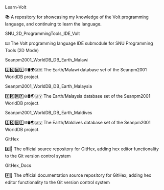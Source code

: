 
Learn-Volt

📚️ A repository for showcasing my knowledge of the Volt programming language, and continuing to learn the language. 

SNU_2D_ProgrammingTools_IDE_Volt

⌨️ The Volt programming language IDE submodule for SNU Programming Tools (2D Mode)

Seanpm2001_WorldDB_DB_Earth_Malawi

2️⃣️0️⃣️0️⃣️1️⃣️🌐️🛢️🌍️🇲🇼️ The Earth/Malawi database set of the Seanpm2001 WorldDB project.

Seanpm2001_WorldDB_DB_Earth_Malaysia

2️⃣️0️⃣️0️⃣️1️⃣️🌐️🛢️🌏️🇲🇾️ The Earth/Malaysia database set of the Seanpm2001 WorldDB project.

Seanpm2001_WorldDB_DB_Earth_Maldives

2️⃣️0️⃣️0️⃣️1️⃣️🌐️🛢️🌏️🇲🇻️ The Earth/Maldives database set of the Seanpm2001 WorldDB project.

GitHex

#️⃣️💾️ The official source repository for GitHex, adding hex editor functionality to the Git version control system

GitHex_Docs

#️⃣️📖️ The official documentation source repository for GitHex, adding hex editor functionality to the Git version control system

